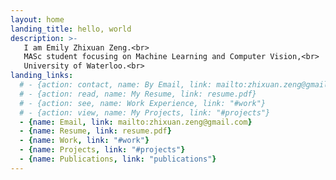 ```yaml
---
layout: home
landing_title: hello, world
description: >-
   I am Emily Zhixuan Zeng.<br>
   MASc student focusing on Machine Learning and Computer Vision,<br>
   University of Waterloo.<br>
landing_links:
  # - {action: contact, name: By Email, link: mailto:zhixuan.zeng@gmail.com}
  # - {action: read, name: My Resume, link: resume.pdf}
  # - {action: see, name: Work Experience, link: "#work"}
  # - {action: view, name: My Projects, link: "#projects"}
  - {name: Email, link: mailto:zhixuan.zeng@gmail.com}
  - {name: Resume, link: resume.pdf}
  - {name: Work, link: "#work"}
  - {name: Projects, link: "#projects"}
  - {name: Publications, link: "publications"}
---
```

